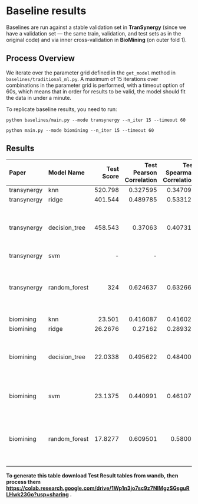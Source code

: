 # Baseline results 
Baselines are run against a stable validation set in **TranSynergy** (since we have a validation set — the same train, validation, and test sets as in the original code) and via inner cross-validation in **BioMining** (on outer fold 1).

## Process Overview 
We iterate over the parameter grid defined in the ```get_model``` method in ```baselines/traditional_ml.py```. A maximum of 15 iterations over combinations in the parameter grid is performed, with a timeout option of 60s, which means that in order for results to be valid, the model should fit the data in under a minute. 

To replicate baseline results, you need to run:
```
python baselines/main.py --mode transynergy --n_iter 15 --timeout 60
```
```
python main.py --mode biomining --n_iter 15 --timeout 60
```
## Results

| Paper       | Model Name    |   Test Score |   Test Pearson Correlation |   Test Spearman Correlation | Test Params                                                                                                     |
|:------------|:--------------|-------------:|---------------------------:|----------------------------:|:----------------------------------------------------------------------------------------------------------------|
| transynergy | knn           |     520.798  |                   0.327595 |                    0.347093 | {'n_neighbors': 10}                                                                                             |
| transynergy | ridge         |     401.544  |                   0.489785 |                    0.533125 | {'alpha': 10.0}                                                                                                 |
| transynergy | decision_tree |     458.543  |                   0.37063  |                    0.407311 | {'min_samples_split': 2, 'min_samples_leaf': 10, 'max_features': None, 'max_depth': 5}                          |
| transynergy | svm | - | - | - | - |
| transynergy | random_forest |     324      |                   0.624637 |                    0.632665 | {'n_estimators': 100, 'min_samples_split': 2, 'min_samples_leaf': 2, 'max_features': 'log2', 'max_depth': None} |
| biomining   | knn           |      23.501  |                   0.416087 |                    0.416025 | {'n_neighbors': 10}                                                                                             |
| biomining   | ridge         |      26.2676 |                   0.27162  |                    0.289326 | {'alpha': 10.0}                                                                                                 |
| biomining   | decision_tree |      22.0338 |                   0.495622 |                    0.484003 | {'min_samples_split': 5, 'min_samples_leaf': 10, 'max_features': None, 'max_depth': 15}                         |
| biomining   | svm           |      23.1375 |                   0.440991 |                    0.461077 | {'kernel': 'rbf', 'gamma': 'auto', 'epsilon': 0.1, 'C': 10}                                                     |
| biomining   | random_forest |      17.8277 |                   0.609501 |                    0.58001  | {'n_estimators': 100, 'min_samples_split': 2, 'min_samples_leaf': 2, 'max_features': 'log2', 'max_depth': None} |



**To generate this table download Test Result tables from wandb, then process them https://colab.research.google.com/drive/1Wp1n3jo7sc9z7NIMgzSGsguRLHwk23Go?usp=sharing .**
